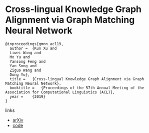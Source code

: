 # Cross-lingual Knowledge Graph Alignment via Graph Matching Neural Network

```
@inproceedings{gmnn_acl19,
  author = 	{Kun Xu and
  Liwei Wang and
  Mo Yu and
  Yansong Feng and
  Yan Song and
  Ziguo Wang and
  Dong Yu},
  title = 	{Cross-lingual Knowledge Graph Alignment via Graph Matching Neural Network},
  booktitle = 	{Proceedings of the 57th Annual Meeting of the Association for Computational Linguistics (ACL)},
  year = 	{2019}
}
```

links
- [arXiv](https://128.84.21.199/abs/1905.11605)
- [code](https://github.com/syxu828/Crosslingula-KG-Matching)
